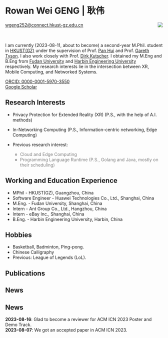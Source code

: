 
# **Rowan Wei GENG | 耿伟**

<div>
    <div style="float:left">
        <a href="mailto:wgeng252@connect.hkust-gz.edu.cn">wgeng252@connect.hkust-gz.edu.cn</a><br>
        <!-- <a href="mailto:rowan.gw@outlook.com">rowan.gw (at) outlook (dot) com</a><br> -->
        <a href="https://github.com/vigeng"><i class="fa fa-github"> </i></a>
        <a href="https://www.linkedin.com/in/rowangw/"><i class="fa fa-linkedin" aria-hidden="true"></i></a>
        <a href="https://twitter.com/Rowan_GW"><i class="fa fa-twitter"></i></a></br>
    </div>
    <div style="float:right">
        <!-- <img class ="profile-photo" src="./figures/profile2.jpeg" width="" height=""> -->
        <img class ="profile-photo-rounded-rectangle" src="/figures/profile2.jpeg" width="" height="">
    </div>
</div><br><br><br>


I am currently (2023-08-11, about to become) a second-year M.Phil. student in [HKUST(GZ)](https://www.hkust-gz.edu.cn) under the supervision of Prof. [Pan Hui](https://panhui.people.ust.hk/index.html) and Prof. [Gareth Tyson](http://www.eecs.qmul.ac.uk/~tysong/). I also work closely with Prof. [Dirk Kutscher](https://dirk-kutscher.info). I obtained my M.Eng and B.Eng from [Fudan University](https://www.fudan.edu.cn/en/) and [Harbin Engineering University](https://english.hrbeu.edu.cn) respectively. My research interests lie in the intersection between XR, Mobile Computing, and Networked Systems.

[ORCID: 0000-0001-5970-3550](https://orcid.org/0000-0001-5970-3550) <br>
[Google Scholar](todo)

## Research Interests

<!-- - Human Pose Estimation (P.S., with the help of xxx) -->
- Privacy Protection for Extended Reality (XR) (P.S., with the help of A.I. methods)
- In-Networking Computing (P.S., Information-centric networking, Edge Computing)

- Previous research interest:
    - <span style="color: gray;"> Cloud and Edge Computing </span>
    - <span style="color: gray;"> Programming Language Runtime (P.S., Golang and Java, mostly on their scheduling) </span>

## Working and Education Experience

- MPhil - HKUST(GZ), Guangzhou, China
- Software Engineer - Huawei Technologies Co., Ltd., Shanghai, China
- M.Eng. - Fudan University, Shanghai, China
- Intern - Ant Group Co., Ltd., Hangzhou, China
- Intern - eBay Inc., Shanghai, China
- B.Eng. - Harbin Engineering University, Harbin, China

<!-- ##<small>Funding and awards</small> -->
<!-- - Red Bird Scholarship, 2022-2024, HKUST(GZ) -->

## Hobbies

- Basketball, Badminton, Ping-pong.
- Chinese Calligraphy
- Previous: League of Legends (LoL).

## Publications

<script src="https://bibbase.org/show?bib=https%3A%2F%2Fapi.zotero.org%2Fusers%2F8491953%2Fcollections%2FN8V49QLV%2Fitems%3Fkey%3DxUVOP2vkB66zdwZwhYwWtVIk%26format%3Dbibtex%26limit%3D100&jsonp=1"></script>


<p class="text-box">
<h2>News</h2>

</p>
<div class="text-box">
  <h2>News</h2>
  <p>
    <b>2023-08-16</b>: Glad to become a reviewer for ACM ICN 2023 Poster and Demo Track.<br>
    <b>2023-08-07</b>: We got an accepted paper in ACM ICN 2023.
  </p>
</div>
